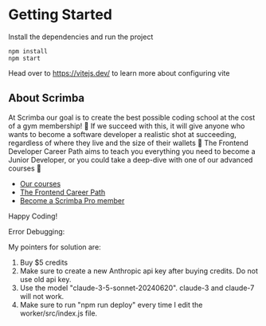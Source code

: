 # Getting Started
Install the dependencies and run the project
```
npm install
npm start
```

Head over to https://vitejs.dev/ to learn more about configuring vite
## About Scrimba

At Scrimba our goal is to create the best possible coding school at the cost of a gym membership! 💜
If we succeed with this, it will give anyone who wants to become a software developer a realistic shot at succeeding, regardless of where they live and the size of their wallets 🎉
The Frontend Developer Career Path aims to teach you everything you need to become a Junior Developer, or you could take a deep-dive with one of our advanced courses 🚀

- [Our courses](https://scrimba.com/allcourses)
- [The Frontend Career Path](https://scrimba.com/learn/frontend)
- [Become a Scrimba Pro member](https://scrimba.com/pricing)

Happy Coding!

Error Debugging: 

My pointers for solution are: 
1. Buy $5 credits
2. Make sure to create a new Anthropic api key after buying credits. Do not use old api key.
3. Use the model "claude-3-5-sonnet-20240620". claude-3 and claude-7 will not work.
4. Make sure to run "npm run deploy" every time I edit the worker/src/index.js file.
